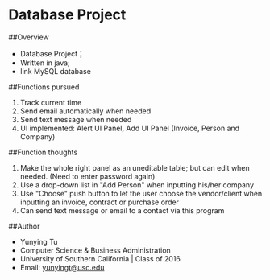 Database Project
===============

##Overview
- Database Project； 
- Written in java; 
- link MySQL database

##Functions pursued
1. Track current time
2. Send email automatically when needed
3. Send text message when needed
4. UI implemented: Alert UI Panel, Add UI Panel (Invoice, Person and Company)

##Function thoughts
1. Make the whole right panel as an uneditable table; but can edit when needed. (Need to enter password again)
2. Use a drop-down list in "Add Person" when inputting his/her company
3. Use "Choose" push button to let the user choose the vendor/client when inputting an invoice, contract or purchase order
4. Can send text message or email to a contact via this program

##Author
- Yunying Tu
- Computer Science & Business Administration
- University of Southern California | Class of 2016
- Email: yunyingt@usc.edu
